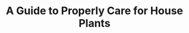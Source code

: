 ---
section: project
title: A Guide to Properly Care for House Plants 
description: Learn how to effectively care for your houseplants using indoor care requirements and learning to diagnose signs of stress.
action: project-1.jpg
id: images/project-1.jpg
---